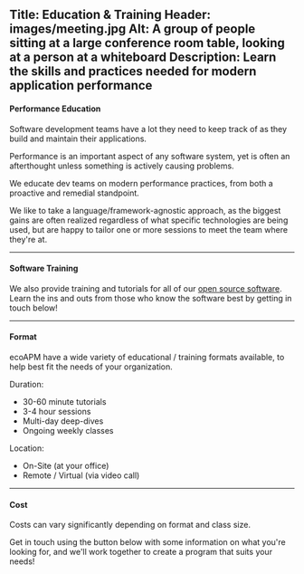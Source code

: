 ﻿Title: Education & Training
Header: images/meeting.jpg
Alt: A group of people sitting at a large conference room table, looking at a person at a whiteboard
Description: Learn the skills and practices needed for modern application performance
---

#### Performance Education

Software development teams have a lot they need to keep track of as they build and maintain their applications.

Performance is an important aspect of any software system, yet is often an afterthought unless something is actively causing problems.

We educate dev teams on modern performance practices, from both a proactive and remedial standpoint.

We like to take a language/framework-agnostic approach, as the biggest gains are often realized regardless of what specific technologies are being used, but are happy to tailor one or more sessions to meet the team where they're at.

---

#### Software Training

We also provide training and tutorials for all of our [open source software](/software). Learn the ins and outs from those who know the software best by getting in touch below!

---

#### Format

ecoAPM have a wide variety of educational / training formats available, to help best fit the needs of your organization.

Duration:
- 30-60 minute tutorials
- 3-4 hour sessions
- Multi-day deep-dives
- Ongoing weekly classes

Location:
- On-Site (at your office)
- Remote / Virtual (via video call)

---

#### Cost

Costs can vary significantly depending on format and class size.

Get in touch using the button below with some information on what you're looking for, and we'll work together to create a program that suits your needs!